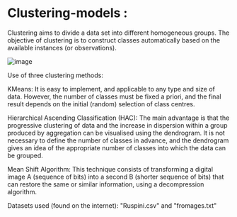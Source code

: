 # Clustering-models : 

Clustering aims to divide a data set into different homogeneous groups. The objective of clustering is to 
construct classes automatically based on the available instances (or observations).

![image](https://user-images.githubusercontent.com/121105876/235478496-1152e343-5100-4723-b04e-e9b822fcdc96.png)

Use of three clustering methods: 

KMeans: It is easy to implement, and applicable to any type and size of data. However, the number of classes must be fixed a priori, and the final result depends on the initial (random) selection of class centres.

Hierarchical Ascending Classification (HAC): The main advantage is that the progressive clustering of data and the increase in dispersion within a group produced by aggregation can be visualised using the dendrogram. It is not necessary to define the number of classes in advance, and the dendrogram gives an idea of the appropriate number of classes into which the data can be grouped.

Mean Shift Algorithm: This technique consists of transforming a digital image A (sequence of bits) into a second B (shorter sequence of bits) that can restore the same or similar information, using a decompression algorithm.

Datasets used (found on the internet): "Ruspini.csv" and "fromages.txt" 
